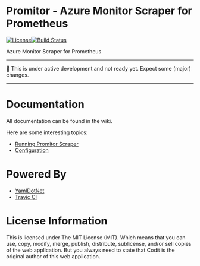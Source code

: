 # Promitor - Azure Monitor Scraper for Prometheus 
[![License](https://img.shields.io/github/license/mashape/apistatus.svg)](./LICENSE)[![Build Status](https://travis-ci.org/tomkerkhove/promitor.svg?branch=master)](https://travis-ci.org/tomkerkhove/promitor)

Azure Monitor Scraper for Prometheus

----------------------------

:rotating_light: This is under active development and not ready yet. Expect some (major) changes.

----------------------------

# Documentation
All documentation can be found in the wiki.

Here are some interesting topics:
- [Running Promitor Scraper](https://github.com/tomkerkhove/promitor/wiki/Running-Promitor-Scraper)
- [Configuration](https://github.com/tomkerkhove/promitor/wiki/Configuration)

# Powered By
- [YamlDotNet](https://github.com/aaubry/YamlDotNet)
- [Travic CI](https://travis-ci.com/)

# License Information
This is licensed under The MIT License (MIT). Which means that you can use, copy, modify, merge, publish, distribute, sublicense, and/or sell copies of the web application. But you always need to state that Codit is the original author of this web application.
